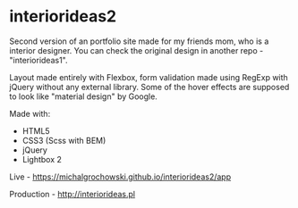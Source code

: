 # interiorideas2

Second version of an portfolio site made for my friends mom, who is a interior designer. You can check the original design in another repo - "interiorideas1".

Layout made entirely with Flexbox, form validation made using RegExp with jQuery without any external library. Some of the hover effects are supposed to look like "material design" by Google.

Made with:
- HTML5
- CSS3 (Scss with BEM)
- jQuery
- Lightbox 2

Live - https://michalgrochowski.github.io/interiorideas2/app

Production - http://interiorideas.pl
